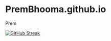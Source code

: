 # PremBhooma.github.io
Prem


[![GitHub Streak](https://github-readme-streak-stats.herokuapp.com?user=PremBhooma)](https://git.io/streak-stats)